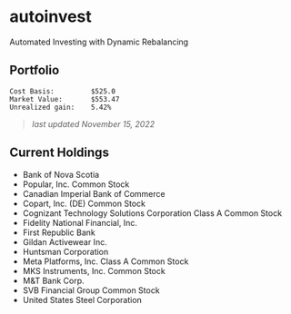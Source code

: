 # autoinvest
Automated Investing with Dynamic Rebalancing
## Portfolio
```
Cost Basis:         $525.0
Market Value:       $553.47
Unrealized gain:    5.42%
```
>*last updated November 15, 2022*
## Current Holdings
- Bank of Nova Scotia
- Popular, Inc. Common Stock
- Canadian Imperial Bank of Commerce
- Copart, Inc. (DE) Common Stock
- Cognizant Technology Solutions Corporation Class A Common Stock
- Fidelity National Financial, Inc.
- First Republic Bank
- Gildan Activewear Inc.
- Huntsman Corporation
- Meta Platforms, Inc. Class A Common Stock
- MKS Instruments, Inc. Common Stock
- M&T Bank Corp.
- SVB Financial Group Common Stock
- United States Steel Corporation
